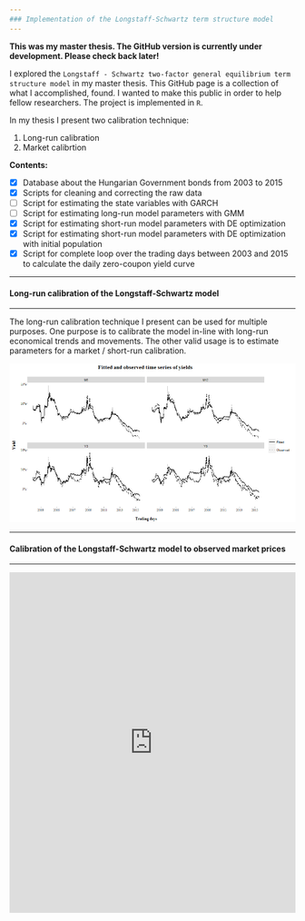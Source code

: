 ```yaml
---
### Implementation of the Longstaff-Schwartz term structure model
---
```



**This was my master thesis. The GitHub version is currently under development. Please check back later!**


I explored the `Longstaff - Schwartz two-factor general equilibrium term structure model` in my master thesis. 
This GitHub page is a collection of what I accomplished, found. I wanted to make this public in order to help fellow researchers.
The project is implemented in `R`.

In my thesis I present two calibration technique:
1) Long-run calibration
2) Market calibrtion

**Contents:**
- [x] Database about the Hungarian Government bonds from 2003 to 2015 
- [x] Scripts for cleaning and correcting the raw data
- [ ] Script for estimating the state variables with GARCH
- [ ] Script for estimating long-run model parameters with GMM
- [x] Script for estimating short-run model parameters with DE optimization
- [x] Script for estimating short-run model parameters with DE optimization with initial population
- [x] Script for complete loop over the trading days between 2003 and 2015 to calculate the daily zero-coupon yield curve 

---
#### Long-run calibration of the Longstaff-Schwartz model
---

The long-run calibration technique I present can be used for multiple purposes. 
One purpose is to calibrate the model in-line with long-run economical trends and movements. 
The other valid usage is to estimate parameters for a market / short-run calibration.

![alt text](https://github.com/alfoldib/longstaff-schwartz_model/blob/master/plots/plotGMMfit.png "Plot about the GMM fit")

---
#### Calibration of the Longstaff-Schwartz model to observed market prices
---

<iframe src="https://plot.ly/~Alfoldib/155/hungarian-government-bond-zero-coupon-yield-curve/.embed"
        height="600" width="100%"
        scrolling="no" seamless="seamless"
        frameBorder="0">
</iframe>



